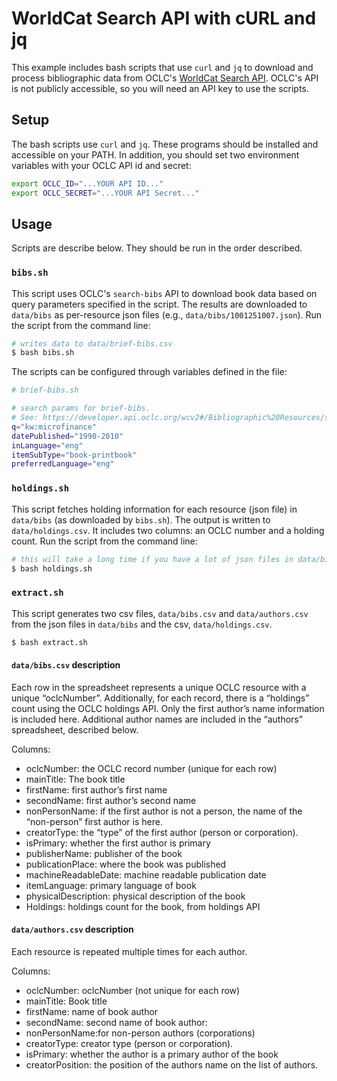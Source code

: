 # WorldCat Search API with cURL and jq

This example includes bash scripts that use `curl` and `jq` to download and process
bibliographic data from OCLC's [WorldCat Search
API](https://developer.api.oclc.org/wcv2). OCLC's API is not publicly
accessible, so you will need an API key to use the scripts.

## Setup

The bash scripts use `curl` and `jq`. These programs should be installed and
accessible on your PATH. In addition, you should set two environment variables
with your OCLC API id and secret:

```sh
export OCLC_ID="...YOUR API ID..."
export OCLC_SECRET="...YOUR API Secret..."
```

## Usage

Scripts are describe below. They should be run in the order described.

### `bibs.sh`

This script uses OCLC's `search-bibs` API to download book data based on
query parameters specified in the script. The results are downloaded to `data/bibs` as
per-resource json files (e.g., `data/bibs/1001251007.json`). Run the script from
the command line:

```sh
# writes data to data/brief-bibs.csv
$ bash bibs.sh
```

The scripts can be configured through variables defined in the file: 

```sh
# brief-bibs.sh

# search params for brief-bibs.
# See: https://developer.api.oclc.org/wcv2#/Bibliographic%20Resources/search-brief-bibs
q="kw:microfinance"
datePublished="1990-2010"
inLanguage="eng"
itemSubType="book-printbook"
preferredLanguage="eng"

```

### `holdings.sh`

This script fetches holding information for each resource (json file) in
`data/bibs` (as downloaded by `bibs.sh`). The output is written to
`data/holdings.csv`. It includes two columns: an OCLC number and a holding
count. Run the script from the command line:

```sh
# this will take a long time if you have a lot of json files in data/bibs
$ bash holdings.sh
```


### `extract.sh`

This script generates two csv files, `data/bibs.csv` and `data/authors.csv` from
the json files in `data/bibs` and the csv, `data/holdings.csv`. 

```sh
$ bash extract.sh
```

#### `data/bibs.csv` description

Each row in the spreadsheet represents a unique OCLC resource with a unique
“oclcNumber”. Additionally, for each record, there is a “holdings” count using
the OCLC holdings API. Only the first author’s name information is included
here. Additional author names are included in the “authors” spreadsheet,
described below.

Columns:
- oclcNumber: the OCLC record number (unique for each row)
- mainTitle: The book title
- firstName: first author’s first name
- secondName: first author’s second name
- nonPersonName: if the first author is not a person, the name of the “non-person” first author is here.
- creatorType: the “type” of the first author (person or corporation).
- isPrimary: whether the first author is primary
- publisherName: publisher of the book
- publicationPlace: where the book was published
- machineReadableDate: machine readable publication date
- itemLanguage: primary language of book
- physicalDescription: physical description of the book
- Holdings: holdings count for the book, from holdings API

#### `data/authors.csv` description

Each resource is repeated multiple times for each author. 

Columns:
- oclcNumber: oclcNumber (not unique for each row)
- mainTitle: Book title
- firstName: name of book author
- secondName: second name of book author:
- nonPersonName:for non-person authors (corporations)
- creatorType: creator type (person or corporation).
- isPrimary: whether the author is a primary author of the book
- creatorPosition: the position of the authors name on the list of authors.
